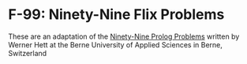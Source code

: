 # F-99: Ninety-Nine Flix Problems
These are an adaptation of the [Ninety-Nine Prolog Problems](https://www.ic.unicamp.br/~meidanis/courses/mc336/2009s2/prolog/problemas/) written by Werner Hett at the Berne University of Applied Sciences in Berne, Switzerland
